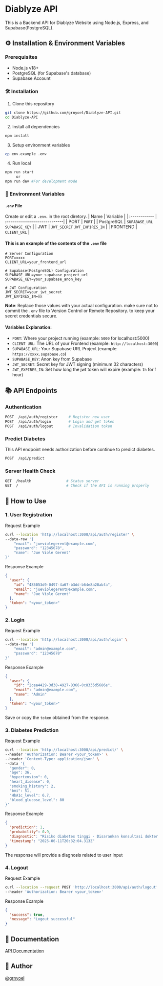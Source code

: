 # Diablyze API

This is a Backend API for Diablyze Website using Node.js, Express, and Supabase(PostgreSQL).

## ⚙️ Installation & Environment Variables
### Prerequisites
- Node.js v18+
- PostgreSQL (for Supabase's database)
- Supabase Account

### 🛠️ Installation
1. Clone this repository
```bash
git clone https://github.com/grnyoel/Diablyze-API.git
cd Diablyze-API
```

2. Install all dependencies
```bash
npm install
```

3. Setup environment variables
```bash
cp env.example .env
```

4. Run local
```bash
npm run start
     or
npm run dev #For development mode
```

### 🔧 Environment Variables

#### `.env` File
Create or edit a `.env`. in the root diretory.
| Name          | Variable                      |
| :------------ | :-----------------------------|
| PORT          | `PORT`                        |
| PostgreSQL    | `SUPABASE_URL` `SUPABASE_KEY` |
| JWT           | `JWT_SECRET` `JWT_EXPIRES_IN` |
| FRONTEND      | `CLIENT_URL`                  |

#### This is an example of the contents of the `.env` file 

```env
# Server Configuration
PORT=xxxx
CLIENT_URL=your_frontend_url

# Supabase(PostgreSQL) Configuration
SUPABASE_URL=your_supabase_project_url
SUPABASE_KEY=your_supabase_anon_key

# JWT Configuration
JWT_SECRET=your_jwt_secret
JWT_EXPIRES_IN=xx

```

**Note**: Replace those values with your actual configuration. make sure not to commit the `.env` file to Version Control or Remote Repository. to keep your secret credentials secure.

#### Variables Explanation:

- `PORT`: Where your project running (example: `5000` for localhost:5000)
- `CLIENT URL`: The URL of your Frontend (example: `http://localhost:3000`)
- `SUPABASE_URL`: Your Supabase URL Project (example: `https://xxxx.supabase.co`)
- `SUPABASE_KEY`: Anon key from Supabase
- `JWT_SECRET`: Secret key for JWT signing (minimum 32 characters)
- `JWT_EXPIRES_IN`: Set how long the jwt token will expire (example: `1h` for 1 hour)

## 📚 API Endpoints

### Authentication
```bash
POST  /api/auth/register     # Register new user
POST  /api/auth/login        # Login and get token
POST  /api/auth/logout       # Invalidation token
```

### Predict Diabetes
This API endpoint needs authorization before continue to predict diabetes.
```bash
POST  /api/predict
```

### Server Health Check
```bash
GET  /health                # Status server
GET  /                      # Check if the API is running properly
```

## 🚀 How to Use

### 1. User Registration

Request Example
```bash
curl --location 'http://localhost:3000/api/auth/register' \
--data-raw '{
    "email": "jueviolegerent@example.com",
    "password": "12345678",
    "name": "Jue Viole Gerent"
}'
```

Response Example
```json
{
  "user": {
    "id": "485053d9-0497-4a67-b3dd-b64e8a20abfa",
    "email": "jueviolegerent@example.com",
    "name": "Jue Viole Gerent"
  },
  "token": "<your_token>"
}
```

### 2. Login

Request Example
```bash
curl --location 'http://localhost:3000/api/auth/login' \
--data-raw '{
    "email": "admin@example.com",
    "password": "12345678"
}'
```

Response Example
```json
{
  "user": {
    "id": "2cea4429-3d38-4927-8366-0c8335d5686e",
    "email": "admin@example.com",
    "name": "Admin"
  },
  "token": "<your_token>"
}
```
Save or copy the `token` obtained from the response.

### 3. Diabetes Prediction
Request Example
```bash
curl --location 'http://localhost:3000/api/predict/' \
--header 'Authorization: Bearer <your_token>' \
--header 'Content-Type: application/json' \
--data '{
  "gender": 0,
  "age": 36,
  "hypertension": 0,
  "heart_disease": 0,
  "smoking_history": 2,
  "bmi": 51,
  "HbA1c_level": 6.7,
  "blood_glucose_level": 80
}'
```

Response Example
```json
{
  "prediction": 1,
  "probability": 0.9,
  "diagnostic": "Risiko diabetes tinggi - Disarankan konsultasi dokter segera",
  "timestamp": "2025-06-11T20:32:04.313Z"
}
```
The response will provide a diagnosis related to user input

### 4. Logout
Request Example
```bash
curl --location --request POST 'http://localhost:3000/api/auth/logout' \
--header 'Authorization: Bearer <your_token>'
```

Response Example
```json
{
  "success": true,
  "message": "Logout successful"
}
```

## 📝 Documentation
[API Documentation](https://documenter.getpostman.com/view/28687808/2sB2x5JD5S)

## 👤 Author
[@grnyoel](https://github.com/grnyoel)